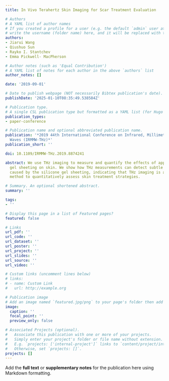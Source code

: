 ```yaml
---
title: In Vivo Terahertz Skin Imaging for Scar Treatment Evaluation

# Authors
# A YAML list of author names
# If you created a profile for a user (e.g. the default `admin` user at `content/authors/admin/`), 
# write the username (folder name) here, and it will be replaced with their full name and linked to their profile.
authors:
- Jiarui Wang
- Qiushuo Sun
- Rayko I. Stantchev
- Emma Pickwell- MacPherson

# Author notes (such as 'Equal Contribution')
# A YAML list of notes for each author in the above `authors` list
author_notes: []

date: '2019-09-01'

# Date to publish webpage (NOT necessarily Bibtex publication's date).
publishDate: '2025-01-10T08:35:49.538584Z'

# Publication type.
# A single CSL publication type but formatted as a YAML list (for Hugo requirements).
publication_types:
- paper-conference

# Publication name and optional abbreviated publication name.
publication: '*2019 44th International Conference on Infrared, Millimeter, and Terahertz
  Waves (IRMMW-THz)*'
publication_short: ''

doi: 10.1109/IRMMW-THz.2019.8874241

abstract: We use THz imaging to measure and quantify the effects of applying silicone
  gel sheeting on skin. We show how THz measurements can detect subtle hydration changes
  caused by the silicone gel sheeting, indicating that THz imaging is a promising
  method to quantitatively assess skin treatment strategies.

# Summary. An optional shortened abstract.
summary: ''

tags:
- ''

# Display this page in a list of Featured pages?
featured: false

# Links
url_pdf: ''
url_code: ''
url_dataset: ''
url_poster: ''
url_project: ''
url_slides: ''
url_source: ''
url_video: ''

# Custom links (uncomment lines below)
# links:
# - name: Custom Link
#   url: http://example.org

# Publication image
# Add an image named `featured.jpg/png` to your page's folder then add a caption below.
image:
  caption: ''
  focal_point: ''
  preview_only: false

# Associated Projects (optional).
#   Associate this publication with one or more of your projects.
#   Simply enter your project's folder or file name without extension.
#   E.g. `projects: ['internal-project']` links to `content/project/internal-project/index.md`.
#   Otherwise, set `projects: []`.
projects: []
---
```


Add the **full text** or **supplementary notes** for the publication here using Markdown formatting.
